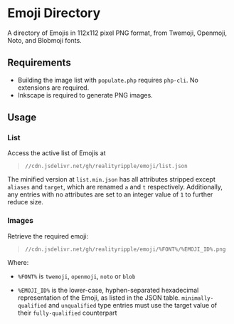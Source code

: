 # Emoji Directory
A directory of Emojis in 112x112 pixel PNG format, from Twemoji, Openmoji, Noto, and Blobmoji fonts.  

## Requirements
 - Building the image list with `populate.php` requires `php-cli`. No extensions are required.  
 - Inkscape is required to generate PNG images.  

## Usage

### List
Access the active list of Emojis at  
 > `//cdn.jsdelivr.net/gh/realityripple/emoji/list.json`  

The minified version at `list.min.json` has all attributes stripped except `aliases` and `target`, which are renamed `a` and `t` respectively. Additionally, any entries with no attributes are set to an integer value of `1` to further reduce size.  

### Images
Retrieve the required emoji:  
 > `//cdn.jsdelivr.net/gh/realityripple/emoji/%FONT%/%EMOJI_ID%.png`  

Where:  

 - `%FONT%` is `twemoji`, `openmoji`, `noto` or `blob`  

 - `%EMOJI_ID%` is the lower-case, hyphen-separated hexadecimal representation of the Emoji, as listed in the JSON table. `minimally-qualified` and `unqualified` type entries must use the target value of their `fully-qualified` counterpart  
